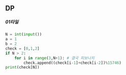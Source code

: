 ## DP

##### 01타일

```python
N = int(input())
a = 1
b = 2
check = [0,1,2]
if N > 2: 
    for i in range(3,N+1): # 결국 피보나치
        check.append((check[i-1]+check[i-2])%15746)
print(check[N])
```

